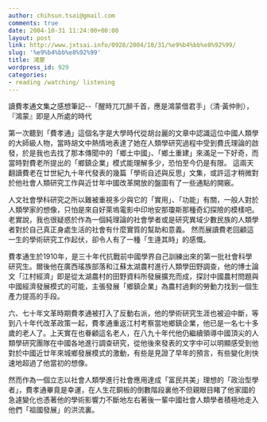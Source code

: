 ```yaml
---
author: chihsun.tsai@gmail.com
comments: true
date: 2004-10-31 11:24:00+00:00
layout: post
link: http://www.jxtsai.info/0928/2004/10/31/%e9%b4%bb%e8%92%99/
slug: '%e9%b4%bb%e8%92%99'
title: 鴻蒙
wordpress_id: 929
categories:
- reading /watching/ listening
---
```


讀費孝通文集之感想筆記--「醒時兀兀醉千首，應是鴻蒙借君手」（清·黃仲則），『鴻蒙』即是人所處的時代  
  
第一次聽到「費孝通」這個名字是大學時代從胡台麗的文章中認識這位中國人類學的大師級人物，當時胡文中熱情地表達了她在人類學研究過程中受到費氏理論的啟發，於是我也去找了那本傳聞中的「鄉土中國」、「鄉土重建」來滿足一下好奇，而當時對費老所提出的「鄉鎮企業」模式能理解多少，恐怕至今仍是有限。  這兩天翻讀費老在廿世紀九十年代發表的幾篇「學術自述與反思」文集，或許這才稍微對於他社會人類研究工作與近廿年中國改革開放的盤圖有了一些通點的開竅。    
  
人文社會學科研究之所以難被重視多少與它的「實用」、「功能」有關，一般人對於人類學家的想像，只怕是來自好萊塢電影中印地安那瓊斯那種奇幻探險的模樣吧。老實說，我也很疑惑於作為一個純理論的社會學者或是研究異域少數民族的人類學者對於自己真正身處生活的社會有什麼實質的幫助和意義。  然而展讀費老回顧這一生的學術研究工作起伏，卻令人有了一種「生逄其時」的感慨。  
  
費孝通生於1910年，是三十年代抗戰前中國學界自己訓練出來的第一批社會科學研究生。爾後他在廣西瑤族部落和江蘇太湖農村進行人類學田野調查，他的博士論文「江村經濟」即是從太湖農村的田野資料所發展擴充而成，探討中國農村問題與中國經濟發展模式的可能，主張發展「鄉鎮企業」為農村過剩的勞動力找到一個生產力提高的手段。    
  
六、七十年文革時期費孝通被打入了反動右派，他的學術研究生涯也被迫中斷，等到八十年代改革政策一起，費孝通重返江村考察當地鄉鎮企業，他已是一名七十多歲的老人了。上天實在也眷顧這名老人，在八九十年代他仍繼續領導中國頂尖的人類學研究團隊在中國各地進行調查研究，從他後來發表的文字中可以明顯感受到他對於中國近廿年來城鄉發展模式的激動，有些是見證了早年的預言，有些變化則快速地超過了他當初的想像。    
  
然而作為一個立志以社會人類學進行社會應用達成「富民共美」理想的「政治型學者」，費孝通畢竟是幸運，在人生花銅板的倒數階段裏他不但親眼目睹了他家國的急遽變化也憑著他的學術影響力不斷地左右著後一輩中國社會人類學者積極地走入他們「祖國發展」的洪流裏。
